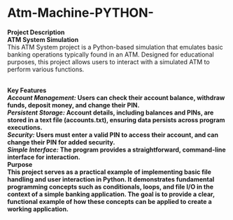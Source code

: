 # Atm-Machine-PYTHON-
<b>Project Description<br></b>
<b>ATM System Simulation</b><br>
This ATM System project is a Python-based simulation that emulates basic banking operations typically found in an ATM. Designed for educational purposes, this project allows users to interact with a simulated ATM to perform various functions.<br><br>

<b>Key Features<b><br></b>
<b><i>Account Management:</b></i> Users can check their account balance, withdraw funds, deposit money, and change their PIN.
<br><b><i>Persistent Storage:</b></i> Account details, including balances and PINs, are stored in a text file (accounts.txt), ensuring data persists across program executions.
<br><b><i>Security:</b></i> Users must enter a valid PIN to access their account, and can change their PIN for added security.
<br><b><i>Simple Interface:</b></i> The program provides a straightforward, command-line interface for interaction.
<br><b>Purpose<br></b>
This project serves as a practical example of implementing basic file handling and user interaction in Python. It demonstrates fundamental programming concepts such as conditionals, loops, and file I/O in the context of a simple banking application. The goal is to provide a clear, functional example of how these concepts can be applied to create a working application.

